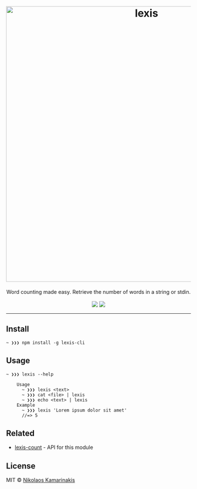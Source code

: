 <h1 align="center">
	<img width="750" src="https://nikolaskama.me/content/images/2018/03/lexis-1.png" alt="lexis">
</h1>

<p align="center">
	Word counting made easy. Retrieve the number of words in a string or stdin.
	<br/><br/>
	<a href="https://codeclimate.com/github/k4m4/lexis/maintainability"><img src="https://api.codeclimate.com/v1/badges/9e787db7dedd6723339b/maintainability" /></a>
	<a href="https://travis-ci.org/k4m4/lexis">
		<img src="https://travis-ci.org/k4m4/lexis.svg?branch=master" align=center/>
	</a>
</p>

---

## Install

```
~ ❯❯❯ npm install -g lexis-cli
```


## Usage

```
~ ❯❯❯ lexis --help

	Usage
	  ~ ❯❯❯ lexis <text>
	  ~ ❯❯❯ cat <file> | lexis
	  ~ ❯❯❯ echo <text> | lexis
	Example
	  ~ ❯❯❯ lexis 'Lorem ipsum dolor sit amet'
	  //=> 5
```


## Related

- [lexis-count](https://github.com/k4m4/lexis-count) - API for this module


## License

MIT © [Nikolaos Kamarinakis](https://nikolaskama.me)